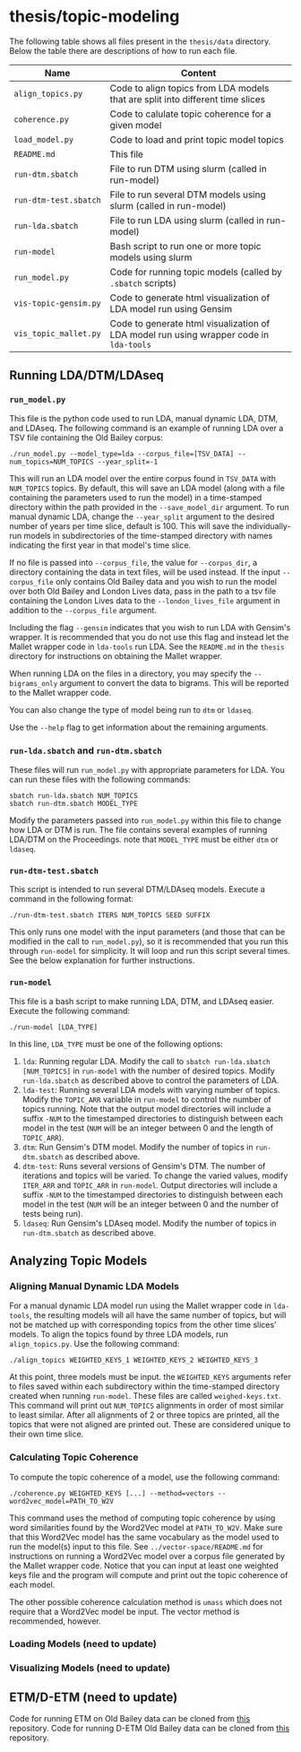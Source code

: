 # thesis/topic-modeling

The following table shows all files present in the `thesis/data` directory. Below the table there are descriptions of how to run each file.

Name | Content
-------|-------
`align_topics.py` | Code to align topics from LDA models that are split into different time slices
`coherence.py` | Code to calulate topic coherence for a given model
`load_model.py` | Code to load and print topic model topics
`README.md` | This file
`run-dtm.sbatch` | File to run DTM using slurm (called in run-model)
`run-dtm-test.sbatch` | File to run several DTM models using slurm (called in run-model)
`run-lda.sbatch` | File to run LDA using slurm (called in run-model)
`run-model` | Bash script to run one or more topic models using slurm
`run_model.py` | Code for running topic models (called by `.sbatch` scripts)
`vis-topic-gensim.py` | Code to generate html visualization of LDA model run using Gensim
`vis_topic_mallet.py` | Code to generate html visualization of LDA model run using wrapper code in `lda-tools`


## Running LDA/DTM/LDAseq

### `run_model.py`

This file is the python code used to run LDA, manual dynamic LDA, DTM, and LDAseq. The following command is an example of running LDA over a TSV file containing the Old Bailey corpus:

```
./run_model.py --model_type=lda --corpus_file=[TSV_DATA] --num_topics=NUM_TOPICS --year_split=-1
```

This will run an LDA model over the entire corpus found in `TSV_DATA` with `NUM_TOPICS` topics. By default, this will save an LDA model (along with a file containing the parameters used to run the model) in a time-stamped directory within the path provided in the `--save_model_dir` argument. To run manual dynamic LDA, change the `--year_split` argument to the desired number of years per time slice, default is 100. This will save the individually-run models in subdirectories of the time-stamped directory with names indicating the first year in that model's time slice. 

If no file is passed into `--corpus_file`, the value for `--corpus_dir`, a directory containing the data in text files, will be used instead. If the input `--corpus_file` only contains Old Bailey data and you wish to run the model over both Old Bailey and London Lives data, pass in the path to a tsv file containing the London Lives data to the `--london_lives_file` argument in addition to the `--corpus_file` argument.

Including the flag `--gensim` indicates that you wish to run LDA with Gensim's wrapper. It is recommended that you do not use this flag and instead let the Mallet wrapper code in `lda-tools` run LDA. See the `README.md` in the `thesis` directory for instructions on obtaining the Mallet wrapper.

When running LDA on the files in a directory, you may specify the `--bigrams_only` argument to convert the data to bigrams. This will be reported to the Mallet wrapper code. 

You can also change the type of model being run to `dtm` or `ldaseq`.

Use the `--help` flag to get information about the remaining arguments.

### `run-lda.sbatch` and `run-dtm.sbatch`

These files will run `run_model.py` with appropriate parameters for LDA. You can run these files with the following commands:
```
sbatch run-lda.sbatch NUM_TOPICS
sbatch run-dtm.sbatch MODEL_TYPE
```
Modify the parameters passed into `run_model.py` within this file to change how LDA or DTM is run. The file contains several examples of running LDA/DTM on the Proceedings. note that `MODEL_TYPE` must be either `dtm` or `ldaseq`.


### `run-dtm-test.sbatch`

This script is intended to run several DTM/LDAseq models. Execute a command in the following format:
```
./run-dtm-test.sbatch ITERS NUM_TOPICS SEED SUFFIX
```
This only runs one model with the input parameters (and those that can be modified in the call to `run_model.py`), so it is recommended that you run this through `run-model` for simplicity. It will loop and run this script several times. See the below explanation for further instructions.

### `run-model`

This file is a bash script to make running LDA, DTM, and LDAseq easier. Execute the following command:

```
./run-model [LDA_TYPE]
```

In this line, `LDA_TYPE` must be one of the following options:
1. `lda`: Running regular LDA. Modify the call to `sbatch run-lda.sbatch [NUM_TOPICS]` in `run-model` with the number of desired topics. Modify `run-lda.sbatch` as described above to control the parameters of LDA.
2. `lda-test`: Running several LDA models with varying number of topics. Modify the `TOPIC_ARR` variable in `run-model` to control the number of topics running. Note that the output model directories will include a suffix `-NUM` to the timestamped directories to distinguish between each model in the test (`NUM` will be an integer between 0 and the length of `TOPIC_ARR`).
3. `dtm`: Run Gensim's DTM model. Modify the number of topics in `run-dtm.sbatch` as described above.
4. `dtm-test`: Runs several versions of Gensim's DTM. The number of iterations and topics will be varied. To change the varied values, modify `ITER_ARR` and `TOPIC_ARR` in `run-model`. Output directories will include a suffix `-NUM` to the timestamped directories to distinguish between each model in the test  (`NUM` will be an integer between 0 and the number of tests being run).
5. `ldaseq`: Run Gensim's LDAseq model. Modify the number of topics in `run-dtm.sbatch` as described above.


## Analyzing Topic Models

### Aligning Manual Dynamic LDA Models

For a manual dynamic LDA model run using the Mallet wrapper code in `lda-tools`, the resulting models will all have the same number of topics, but will not be matched up with corresponding topics from the other time slices' models. To align the topics found by three LDA models, run `align_topics.py`. Use the following command:

```
./align_topics WEIGHTED_KEYS_1 WEIGHTED_KEYS_2 WEIGHTED_KEYS_3
```
At this point, three models must be input. the `WEIGHTED_KEYS` arguments refer to files saved within each subdirectory within the time-stamped directory created when running `run-model`. These files are called `weighed-keys.txt`. This command will print out `NUM_TOPICS` alignments in order of most similar to least similar. After all alignments of 2 or three topics are printed, all the topics that were not aligned are printed out. These are considered unique to their own time slice. 

### Calculating Topic Coherence

To compute the topic coherence of a model, use the following command:
```
./coherence.py WEIGHTED_KEYS [...] --method=vectors --word2vec_model=PATH_TO_W2V
```

This command uses the method of computing topic coherence by using word similarities found by the Word2Vec model at `PATH_TO_W2V`. Make sure that this Word2Vec model has the same vocabulary as the model used to run the model(s) input to this file. See `../vector-space/README.md` for instructions on running a Word2Vec model over a corpus file generated by the Mallet wrapper code. Notice that you can input at least one weighted keys file and the program will compute and print out the topic coherence of each model.

The other possible coherence calculation method is `umass` which does not require that a Word2Vec model be input. The vector method is recommended, however.

### Loading Models (need to update)

### Visualizing Models (need to update)

## ETM/D-ETM (need to update)
Code for running ETM on Old Bailey data can be cloned from [this](https://github.com/charlottelambert/ETM) repository.
Code for running D-ETM Old Bailey data can be cloned from [this](https://github.com/charlottelambert/DETM) repository.
